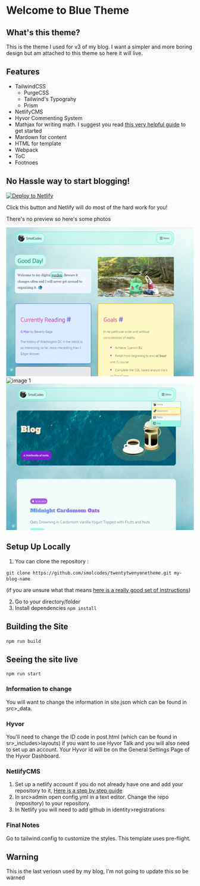# Welcome to Blue Theme

## What's this theme?

This is the theme I used for v3 of my blog. I want a simpler and more boring design but am attached to this theme so here it will live.

## Features

* TailwindCSS
    * PurgeCSS
    * Tailwind's Typograhy
    * Prism 
* NetlifyCMS
* Hyvor Commenting System
* Mathjax for writing math. I suggest you read [this very helpful guide](https://en.wikibooks.org/wiki/LaTeX/Mathematics) to get started
* Mardown for content
* HTML for template
* Webpack
* ToC
* Footnoes

## No Hassle way to start blogging!

[![Deploy to Netlify](https://www.netlify.com/img/deploy/button.svg)](https://app.netlify.com/start/deploy?repository=https://github.com/smolcodes/bluetheme)

Click this button and Netlify will do most of the hard work for you!

There's no preview so here's some photos

![image 1](https://raw.githubusercontent.com/smolcodes/bluetheme/main/themeprev.png)
![image 1](https://raw.githubusercontent.com/smolcodes/bluetheme/main/themeprev1.png)
![image 1](https://raw.githubusercontent.com/smolcodes/bluetheme/main/themeprev2.png)

## Setup Up Locally

1. You can clone the repository :

```
git clone https://github.com/smolcodes/twentytwenyonetheme.git my-blog-name
```
(if you are unsure what that means [here is a really good set of instructions](https://docs.github.com/en/github/creating-cloning-and-archiving-repositories/cloning-a-repository))

2. Go to your directory/folder 
3. Install dependencies `npm install`

## Building the Site

```
npm run build
```

## Seeing the site live

```
npm run start
```
### Information to change

You will want to change the information in site.json which can be found in src>_data.

### Hyvor

You'll need to change the ID code in post.html (which can be found in sr>_includes>layouts) if you want to use Hyvor Talk and you will also need to set up an account.
Your Hyvor id will be on the General Settings Page of the Hyvor Dashboard.

### NetlifyCMS

1. Set up a netlify account if you do not already have one and add your repository to it, [Here is a step by step guide](https://www.netlify.com/blog/2016/09/29/a-step-by-step-guide-deploying-on-netlify/)
2. In src>admin open config.yml in a text editor. Change the repo (repository) to your repository.
3. In Netlify you will need to add github in identity>registrations

### Final Notes

Go to tailwind.config to customize the styles. This template uses pre-flight.

## Warning
This is the last veriosn used by my blog, I'm not going to update this so be warned
